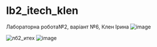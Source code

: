 # lb2_itech_klen
Лабораторна робота№2, варіант №6, Клен Ірина
![image](https://user-images.githubusercontent.com/120607789/210280569-371f1a37-9992-43d1-acdb-b705b2652329.png)

![лб2_итех](https://user-images.githubusercontent.com/120607789/210162422-94ca3e05-1966-4d34-9bce-6cfc5c806706.jpg)
![image](https://user-images.githubusercontent.com/120607789/210268812-3bb73b06-2e15-4832-bab2-3b4d8932b9ed.png)
